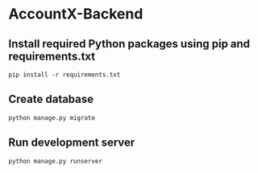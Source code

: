 # AccountX-Backend

## Install required Python packages using pip and requirements.txt
```shell
pip install -r requirements.txt
```

## Create database
```shell
python manage.py migrate
```

## Run development server

```shell
python manage.py runserver
```